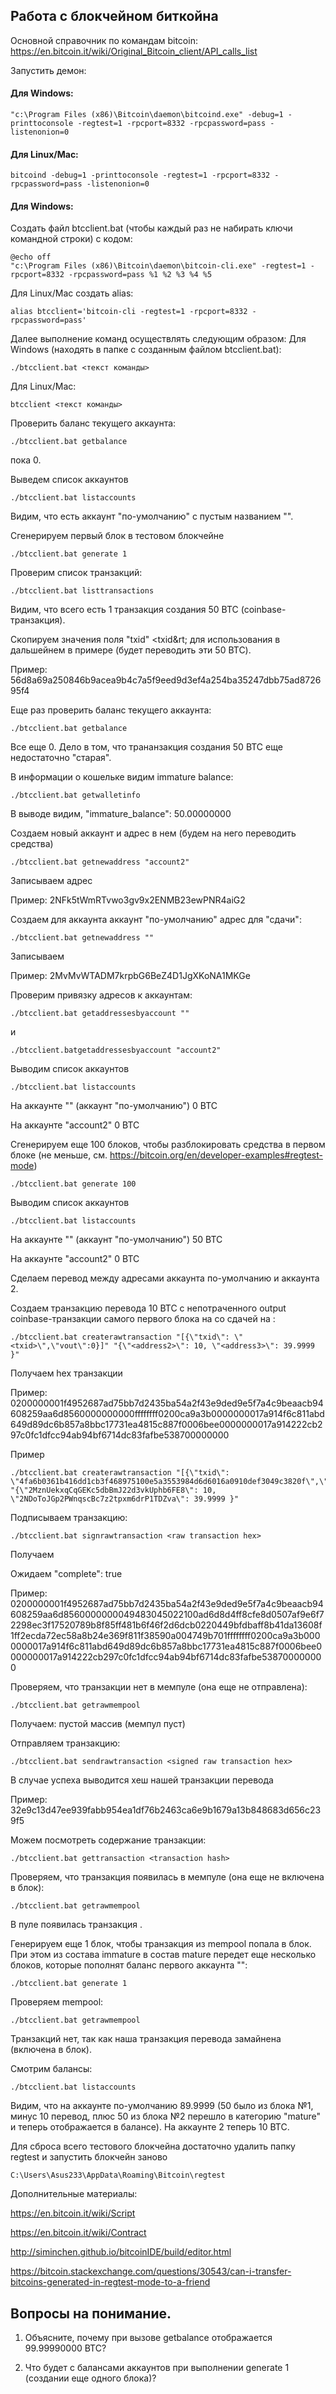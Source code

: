 ## Работа с блокчейном биткойна

Основной справочник по командам bitcoin:
https://en.bitcoin.it/wiki/Original_Bitcoin_client/API_calls_list

Запустить демон:
#### Для Windows:
```
"c:\Program Files (x86)\Bitcoin\daemon\bitcoind.exe" -debug=1 -printtoconsole -regtest=1 -rpcport=8332 -rpcpassword=pass -listenonion=0
```

#### Для Linux/Mac:
```
bitcoind -debug=1 -printtoconsole -regtest=1 -rpcport=8332 -rpcpassword=pass -listenonion=0
```

#### Для Windows:
Создать файл btcclient.bat (чтобы каждый раз не набирать ключи командной строки) с кодом:
```
@echo off
"c:\Program Files (x86)\Bitcoin\daemon\bitcoin-cli.exe" -regtest=1 -rpcport=8332 -rpcpassword=pass %1 %2 %3 %4 %5
```
Для Linux/Mac создать alias:

`alias btcclient='bitcoin-cli -regtest=1 -rpcport=8332 -rpcpassword=pass'`

Далее выполнение команд осуществлять следующим образом:
Для Windows (находять в папке с созданным файлом btcclient.bat):

`./btcclient.bat <текст команды>`

Для Linux/Mac:

`btcclient <текст команды>`

Проверить баланс текущего аккаунта:

`./btcclient.bat getbalance`

пока 0.

Выведем список аккаунтов

`./btcclient.bat listaccounts`

Видим, что есть аккаунт "по-умолчанию" с пустым названием "".

Сгенерируем первый блок в тестовом блокчейне

`./btcclient.bat generate 1`


Проверим список транзакций:

`./btcclient.bat listtransactions`


Видим, что всего есть 1 транзакция создания 50 BTC (coinbase-транзакция).

Скопируем значения поля "txid" &lt;txid&rt; для использования в дальшейнем в примере (будет переводить эти 50 BTC).

Пример: 56d8a69a250846b9acea9b4c7a5f9eed9d3ef4a254ba35247dbb75ad872695f4

Еще раз проверить баланс текущего аккаунта:

`./btcclient.bat getbalance`

Все еще 0. Дело в том, что трананзакция создания 50 BTC еще недостаточно "старая".


В информации о кошельке видим immature balance:

`./btcclient.bat getwalletinfo`

В выводе видим, "immature_balance": 50.00000000

Создаем новый аккаунт и адрес в нем (будем на него переводить средства)

`./btcclient.bat getnewaddress "account2"`

Записываем адрес **<address2>**

Пример: 2NFk5tWmRTvwo3gv9x2ENMB23ewPNR4aiG2


Создаем для аккаунта аккаунт "по-умолчанию" адрес для "сдачи":

`./btcclient.bat getnewaddress ""`

Записываем **<address3>**

Пример: 2MvMvWTADM7krpbG6BeZ4D1JgXKoNA1MKGe


Проверим привязку адресов к аккаунтам:

`./btcclient.bat getaddressesbyaccount ""`

и

`./btcclient.batgetaddressesbyaccount "account2"`


Выводим список аккаунтов

`./btcclient.bat listaccounts`

На аккаунте "" (аккаунт "по-умолчанию") 0 BTC

На аккаунте "account2" 0 BTC


Сгенерируем еще 100 блоков, чтобы разблокировать средства в первом блоке (не меньше, см. https://bitcoin.org/en/developer-examples#regtest-mode)

`./btcclient.bat generate 100`


Выводим список аккаунтов

`./btcclient.bat listaccounts`

На аккаунте "" (аккаунт "по-умолчанию") 50 BTC

На аккаунте "account2" 0 BTC


Сделаем перевод между адресами аккаунта по-умолчанию и аккаунта 2.

Создаем транзакцию перевода 10 BTC с непотраченного output coinbase-транзакции самого первого блока на **<address2>** со сдачей на **<address3>**:

`./btcclient.bat createrawtransaction "[{\"txid\": \"<txid>\",\"vout\":0}]" "{\"<address2>\": 10, \"<address3>\": 39.9999 }"`

Получаем hex транзакции **<raw transaction hex>**

Пример: 0200000001f4952687ad75bb7d2435ba54a2f43e9ded9e5f7a4c9beaacb94608259aa6d8560000000000ffffffff0200ca9a3b0000000017a914f6c811abd649d89dc6b857a8bbc17731ea4815c887f0006bee0000000017a914222cb297c0fc1dfcc94ab94bf6714dc83fafbe538700000000

Пример
```
./btcclient.bat createrawtransaction "[{\"txid\": \"4fa6b0361b416dd1cb3f468975100e5a3553984d6d6016a0910def3049c3820f\",\"vout\":0}]" "{\"2MznUekxqCqGEKc5dbBmJ22d3vkUphb6FE8\": 10, \"2NDoToJGp2PWnqscBc7z2tpxm6drP1TDZva\": 39.9999 }"
```


Подписываем транзакцию:

`./btcclient.bat signrawtransaction <raw transaction hex>`

Получаем **<signed raw transaction hex>**

Ожидаем "complete": true

Пример: 0200000001f4952687ad75bb7d2435ba54a2f43e9ded9e5f7a4c9beaacb94608259aa6d8560000000049483045022100ad6d8d4ff8cfe8d0507af9e6f72298ec3f17520789b8f85ff481b6f46f2d6dcb0220449bfdbaff8b41da13608f1ff2ecda72ec58a8b24e369f811f38590a004749b701ffffffff0200ca9a3b0000000017a914f6c811abd649d89dc6b857a8bbc17731ea4815c887f0006bee0000000017a914222cb297c0fc1dfcc94ab94bf6714dc83fafbe538700000000


Проверяем, что транзакции нет в мемпуле (она еще не отправлена):

`./btcclient.bat getrawmempool`

Получаем: пустой массив (мемпул пуст)


Отправляем транзакцию:

`./btcclient.bat sendrawtransaction <signed raw transaction hex>`

В случае успеха выводится хеш нашей транзакции перевода  **<transaction hash>**

Пример: 32e9c13d47ee939fabb954ea1df76b2463ca6e9b1679a13b848683d656c239f5


Можем посмотреть содержание транзакции:

`./btcclient.bat gettransaction <transaction hash>`


Проверяем, что транзакция появилась в мемпуле (она еще не включена в блок):

`./btcclient.bat getrawmempool`

В пуле появилась транзакция **<transaction hash>**.


Генерируем еще 1 блок, чтобы транзакция из mempool попала в блок. При этом из состава immature в состав mature передет еще несколько блоков, которые пополнят баланс первого аккаунта "":

`./btcclient.bat generate 1`


Проверяем mempool:

`./btcclient.bat getrawmempool`

Транзакций нет, так как наша транзакция перевода замайнена (включена в блок).


Смотрим балансы:

`./btcclient.bat listaccounts`

Видим, что на аккаунте по-умолчанию 89.9999 (50 было из блока №1, минус 10 перевод, плюс 50 из блока №2 перешло в категорию "mature" и теперь отображается в балансе).
На аккаунте 2 теперь 10 BTC.


Для сброса всего тестового блокчейна достаточно удалить папку regtest и запустить блокчейн заново

`C:\Users\Asus233\AppData\Roaming\Bitcoin\regtest`


Дополнительные материалы:

https://en.bitcoin.it/wiki/Script

https://en.bitcoin.it/wiki/Contract

http://siminchen.github.io/bitcoinIDE/build/editor.html

https://bitcoin.stackexchange.com/questions/30543/can-i-transfer-bitcoins-generated-in-regtest-mode-to-a-friend

## Вопросы на понимание.
1. Объясните, почему при вызове getbalance отображается 99.99990000 BTC?

2. Что будет с балансами аккаунтов при выполнении generate 1 (создании еще одного блока)?
